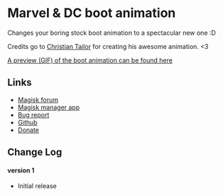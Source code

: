 # Marvel & DC boot animation
Changes your boring stock boot animation to a spectacular new one  :D

Credits go to [Christian Tailor](http://www.christiantailor.co.uk/?portfolio=marvel-dc-character-loop) for creating his awesome animation. <3

[A preview (GIF) of the boot animation can be found here](http://www.christiantailor.co.uk/wp-content/uploads/ComicCharcters480.gif)

## Links
* [Magisk forum](https://forum.xda-developers.com/apps/magisk/official-magisk-v7-universal-systemless-t3473445)
* [Magisk manager app](https://play.google.com/store/apps/details?id=com.topjohnwu.magisk)
* [Bug report](https://github.com/Magisk-Modules-Repo/Marvel-and-DC-boot-animation/issues/new)
* [Github](https://github.com/Magisk-Modules-Repo/Marvel-and-DC-boot-animation)
* [Donate](http://paypal.me/jeanpierrewolters/5)

## Change Log 
#### version 1
* Initial release
